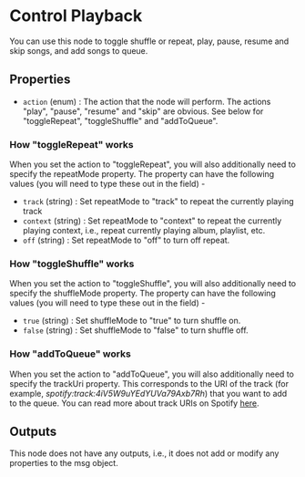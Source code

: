 # Control Playback

You can use this node to toggle shuffle or repeat, play, pause, resume and skip songs, and add songs to queue.

## Properties

* `action` (enum) : The action that the node will perform. The actions "play", "pause", "resume" and "skip" are obvious. See below for "toggleRepeat", "toggleShuffle" and "addToQueue".

### How "toggleRepeat" works

When you set the action to "toggleRepeat", you will also additionally need to specify the repeatMode property. The property can have the following values (you will need to type these out in the field) -

* `track` (string) : Set repeatMode to "track" to repeat the currently playing track
* `context` (string) : Set repeatMode to "context" to repeat the currently playing context, i.e., repeat currently playing album, playlist, etc.
* `off` (string) : Set repeatMode to "off" to turn off repeat.

### How "toggleShuffle" works

When you set the action to "toggleShuffle", you will also additionally need to specify the shuffleMode property. The property can have the following values (you will need to type these out in the field) -

* `true` (string) : Set shuffleMode to "true" to turn shuffle on.
* `false` (string) : Set shuffleMode to "false" to turn shuffle off.

### How "addToQueue" works

When you set the action to "addToQueue", you will also additionally need to specify the trackUri property. This corresponds to the URI of the track (for example, _spotify:track:4iV5W9uYEdYUVa79Axb7Rh_) that you want to add to the queue. You can read more about track URIs on Spotify [here](https://community.spotify.com/t5/FAQs/What-s-a-Spotify-URI/ta-p/919201).

## Outputs

This node does not have any outputs, i.e., it does not add or modify any properties to the msg object.

